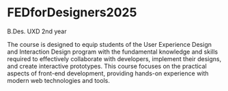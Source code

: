 # FEDforDesigners2025

B.Des. UXD 2nd year

The course is designed to equip students of the User Experience Design and Interaction Design program with the fundamental knowledge and skills required to effectively collaborate with developers, implement their designs, and create interactive prototypes. This course focuses on the practical aspects of front-end development, providing hands-on experience with modern web technologies and tools.
